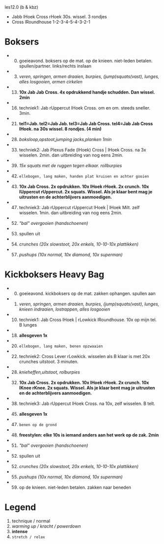 les12.0 (b & kbz)

 - Jabb lHoek Cross rHoek 30s. wissel. 3 rondjes
 - Cross lRoundhouse 1-2-3-4-5-4-3-2-1

# Boksers

  - 00) goeieavond. boksers op de mat. op de knieen. niet-leden betalen. spullen/partner. links/rechts inslaan
  - 03) *veren, springen, armen draaien, burpies, (jump)squats(vast), lunges, alles losgooien, armen cirkelen*
  - 13) **10x Jab Jab Cross. 4x opdrukkend handje schudden. Dan wissel. 2min**
  - 16) techniek1: Jab rUppercut lHoek Cross. om en om. steeds sneller. 3min.
  - 21) **tel1=Jab. tel2=Jab Jab. tel3=Jab Jab Cross. tel4=Jab Jab Cross lHoek. na 30s wissel. 8 rondjes. (4 min)**
  - 28) *boksloop,opstoot,jumping jacks,planken 1min*
  - 33) techniek2: Jab Plexus Fade (lHoek) Cross | lHoek Cross. na 3x wisselen. 2min. dan uitbreiding van nog eens 2min.
  - 39) *15x squats met de ruggen tegen elkaar. rollburpies*
  - 42) `ellebogen, lang maken, handen plat kruisen en achter gooien`
  - 43) **10x Jab Cross. 2x opdrukken. 10x lHoek rHoek. 2x crunch. 10x lUppercut rUppercut. 2x squats. Wissel. Als je klaar bent mag je uitrusten en de achterblijvers aanmoedigen.**
  - 47) techniek3: Jab rUppercut rUppercut lHoek | lHoek Milt. zelf wisselen. 1min. dan uitbreiding van nog eens 2min.
  - 52) *"bal" overgooien (handschoenen)*
  - 53) spullen uit
  - 54) *crunches (20x slowstoot, 20x enkels, 10-10-10x plattikken)*
  - 57) *pushups (10x normal, 10x diamond, 10x superman)*

# Kickboksers Heavy Bag

  - 00) goeieavond. kickboksers op de mat. zakken ophangen. spullen aan
  - 01) *veren, springen, armen draaien, burpies, (jump)squats(vast), lunges, knieen indraaien, lostrappen, alles losgooien*
  - 10) techniek1: Jab Cross lHoek | rLowkick lRoundhouse. 10x op mijn tel. B lunges
  - 18) **allesgeven 1x**
  - 20) `ellebogen, lang maken, benen opzwaaien`
  - 22) techniek2: Cross Lever rLowkick. wisselen als B klaar is met 20x crunches uitstoot. 3 minuten.
  - 28) *knieheffen,uitstoot, rolburpies*
  - 32) **10x Jab Cross. 2x opdrukken. 10x lHoek rHoek. 2x crunch. 10x lKnee rKnee. 2x squats. Wissel. Als je klaar bent mag je uitrusten en de achterblijvers aanmoedigen.**
  - 38) techniek3: Jab rUppercut lHoek Cross. na 10x, zelf wisselen. B telt.
  - 45) **allesgeven 1x**
  - 47) `benen op de grond`
  - 48) **freestylen: elke 10s is iemand anders aan het werk op de zak. 2min**
  - 51) *"bal" overgooien (handschoenen)*
  - 52) spullen uit
  - 52) *crunches (20x slowstoot, 20x enkels, 10-10-10x plattikken)*
  - 55) *pushups (10x normal, 10x diamond, 10x superman)*
  - 59) op de knieen. niet-leden betalen. zakken naar beneden

# Legend

 1. technique / normal
 1. *warming up / kracht / powerdown*
 1. **intense**
 1. `stretch / relax`
